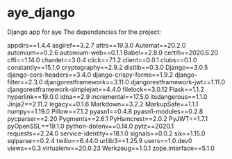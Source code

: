 # aye_django
Django app for aye
The dependencies for the project:

appdirs==1.4.4
asgiref==3.2.7
attrs==19.3.0
Automat==20.2.0
automium==0.2.6
automium-web==0.1.1
Babel==2.8.0
certifi==2020.6.20
cffi==1.14.0
chardet==3.0.4
click==7.1.2
client==0.0.1
clubs==0.1.0
constantly==15.1.0
cryptography==2.9.2
distlib==0.3.0
Django==3.0.5
django-cors-headers==3.4.0
django-crispy-forms==1.9.2
django-filter==2.3.0
djangorestframework==3.11.0
djangorestframework-jwt==1.11.0
djangorestframework-simplejwt==4.4.0
filelock==3.0.12
Flask==1.1.2
hyperlink==19.0.0
idna==2.9
incremental==17.5.0
itsdangerous==1.1.0
Jinja2==2.11.2
legacy==0.1.6
Markdown==3.2.2
MarkupSafe==1.1.1
numpy==1.19.0
Pillow==7.1.2
pyasn1==0.4.8
pyasn1-modules==0.2.8
pycparser==2.20
Pygments==2.6.1
PyHamcrest==2.0.2
PyJWT==1.7.1
pyOpenSSL==19.1.0
python-dotenv==0.14.0
pytz==2020.1
requests==2.24.0
service-identity==18.1.0
signals==0.0.2
six==1.15.0
sqlparse==0.2.4
twilio==6.44.0
urllib3==1.25.9
users==1.0.dev0
views==0.3
virtualenv==20.0.23
Werkzeug==1.0.1
zope.interface==5.1.0

